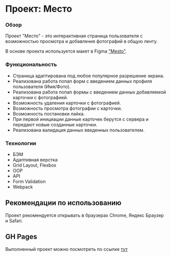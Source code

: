 # Проект: Место

### Обзор

Проект "Место" - это интерактивная страница пользователя с возможностью просмотра и добавления фотографий в общую ленту.

В основе проекта используется макет в Figma ["Mesto"](https://www.figma.com/file/5S2WSbEFL6awjVWJ0NWL8Q/Sprint-3_-Russia-_-desktop-%2B-mobile).  

### Функциональность

- Страница адаптирована под любое популярное разрешение экрана.  
- Реализована работа попап форм с введением данных профиля пользователя (Имя/Фото).  
- Реализована работа попап формы с введением данных добавляемой карточки с фотографией.  
- Возможность удаления карточки с фотографией.  
- Возможность просмотра фотографии с карточки.  
- Возможность постановки лайка.  
- При первой инициации данные карточек берутся с сервера и передают новые созданные карточки.  
- Реализована валидация данных введенных пользователем.    

### Технологии

- БЭМ
- Адаптивная верстка
- Grid Layout, Flexbox
- OOP
- API
- Form Validation
- Webpack

## Рекомендации по использованию

Проект рекомендуется открывать в браузерах Chrome, Яндекс Браузер и Safari.

## GH Pages

Выполненный проект можно посмотреть по ссылке [тут](https://juliapechnikova.github.io/mesto/)
